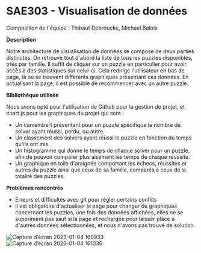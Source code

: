 # SAE303 - Visualisation de données

Composition de l'équipe : Thibaut Debroucke, Michael Balois

__Description__

Notre architecture de visualisation de données se compose de deux parties distinctes. On retrouve tout d'abord la liste de tous les puzzles disponibles, triés par famille. Il suffit de cliquer sur un puzzle en particulier pour avoir accès à des statistiques sur celui-ci. Cela redirige l'utilisateur en bas de page, là où se trouvent différents graphiques présentant ces données. En actualisant la page, il est possible de recommencer avec un autre puzzle.

__Bibliothèque utilisée__

Nous avons opté pour l'utilisation de Github pour la gestion de projet, et chart.js pour les graphiques du projet qui sont :

  - Un camembert présentant pour un puzzle spécifique le nombre de solver ayant réussi, perdu, ou autre.
  - Un classement des solvers ayant réussi le puzzle en fonction du temps qu'ils ont mis.
  - Un histogramme qui donne le temps de chaque solver pour un puzzle, afin de pouvoir comparer plus aisément les temps de chaque réussite.
  - Un graphique en toile d'araignée comportant les échecs, réussites et autres du puzzle ainsi que ceux de sa famille, comparés à ceux de la totalité des puzzles.

__Problèmes rencontrés__

- Erreurs et difficultés avec git pour régler certains conflits
- Il est obligatoire d'actualiser la page pour changer de graphiques concernant les puzzles, une fois des données affichées, elles ne se suppriment pas sauf si la page et rechargée pour laisser place à d'autres données sélectionnées, et nous n'avons pas trouvé de solution.



![Capture d’écran 2023-01-04 160933](https://user-images.githubusercontent.com/98033699/210585831-86c227e9-32a0-419f-beb2-771d3043335d.png)
![Capture d’écran 2023-01-04 161036](https://user-images.githubusercontent.com/98033699/210586034-ae4fd1fb-593f-458b-99cc-14c2038075fd.png)
